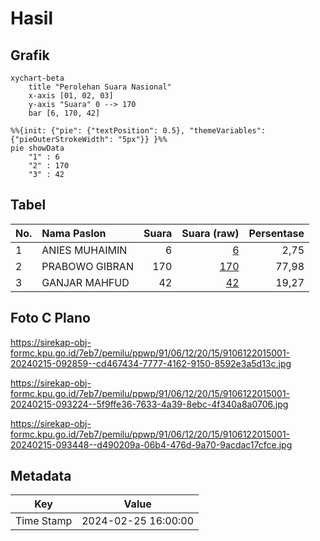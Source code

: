 # Hasil

## Grafik

```mermaid
xychart-beta
    title "Perolehan Suara Nasional"
    x-axis [01, 02, 03]
    y-axis "Suara" 0 --> 170
    bar [6, 170, 42]
```

```mermaid
%%{init: {"pie": {"textPosition": 0.5}, "themeVariables": {"pieOuterStrokeWidth": "5px"}} }%%
pie showData
    "1" : 6
    "2" : 170
    "3" : 42
```

## Tabel

| No. | Nama Paslon    | Suara | Suara (raw) | Persentase |
|:--- |:-------------- | -----:| -----------:| ----------:|
| 1   | ANIES MUHAIMIN | 6     | [6][p-1]    | 2,75       |
| 2   | PRABOWO GIBRAN | 170   | [170][p-2]  | 77,98      |
| 3   | GANJAR MAHFUD  | 42    | [42][p-3]   | 19,27      |


[p-1]: https://github.com/gigit-pemilu/pemilu-2024/blob/main/pilpres/hitung-suara/sub/91-papua/sub/06-biak-numfor/sub/12-samofa/sub/2015-kamorfuar/sub/001-tps/sub/paslon-1.txt
[p-2]: https://github.com/gigit-pemilu/pemilu-2024/blob/main/pilpres/hitung-suara/sub/91-papua/sub/06-biak-numfor/sub/12-samofa/sub/2015-kamorfuar/sub/001-tps/sub/paslon-2.txt
[p-3]: https://github.com/gigit-pemilu/pemilu-2024/blob/main/pilpres/hitung-suara/sub/91-papua/sub/06-biak-numfor/sub/12-samofa/sub/2015-kamorfuar/sub/001-tps/sub/paslon-3.txt

## Foto C Plano

https://sirekap-obj-formc.kpu.go.id/7eb7/pemilu/ppwp/91/06/12/20/15/9106122015001-20240215-092859--cd467434-7777-4162-9150-8592e3a5d13c.jpg

https://sirekap-obj-formc.kpu.go.id/7eb7/pemilu/ppwp/91/06/12/20/15/9106122015001-20240215-093224--5f9ffe36-7633-4a39-8ebc-4f340a8a0706.jpg

https://sirekap-obj-formc.kpu.go.id/7eb7/pemilu/ppwp/91/06/12/20/15/9106122015001-20240215-093448--d490209a-06b4-476d-9a70-9acdac17cfce.jpg


## Metadata

| Key        | Value               |
| ---------- | ------------------- |
| Time Stamp | 2024-02-25 16:00:00 |



